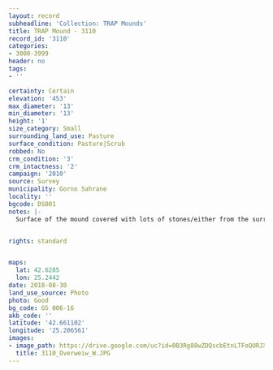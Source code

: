 ```yaml
---
layout: record
subheadline: 'Collection: TRAP Mounds'
title: TRAP Mound - 3110
record_id: '3110'
categories:
- 3000-3999
header: no
tags:
- ''

certainty: Certain
elevation: '453'
max_diameter: '13'
min_diameter: '13'
height: '1'
size_category: Small
surrounding_land_use: Pasture
surface_condition: Pasture|Scrub
robbed: No
crm_condition: '3'
crm_intactness: '2'
campaign: '2010'
source: Survey
municipality: Gorno Sahrane
locality: ''
bgcode: DS001
notes: |-
  Surface of the mound covered with lots of stones/either from the surrounding pasture or from the mound.


rights: standard


maps:
  lat: 42.6285
  lon: 25.2442
date: 2018-08-30
land_use_source: Photo
photo: Good
bg_code: GS 006-16
akb_code: ''
latitude: '42.661102'
longitude: '25.206561'
images:
- image_path: https://drive.google.com/uc?id=0B3Rg88wZDQscbEtnLTFoQURJX1E
  title: 3110_Overweiw_W.JPG
---
```


